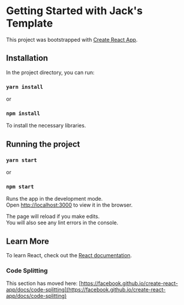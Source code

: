 # Getting Started with Jack's Template

This project was bootstrapped with [Create React App](https://github.com/facebook/create-react-app).

## Installation

In the project directory, you can run:

### `yarn install`

or

### `npm install`

To install the necessary libraries.

## Running the project

### `yarn start`

or

### `npm start`

Runs the app in the development mode.\
Open [http://localhost:3000](http://localhost:3000) to view it in the browser.

The page will reload if you make edits.\
You will also see any lint errors in the console.

## Learn More

To learn React, check out the [React documentation](https://reactjs.org/).

### Code Splitting

This section has moved here: [https://facebook.github.io/create-react-app/docs/code-splitting](https://facebook.github.io/create-react-app/docs/code-splitting)
